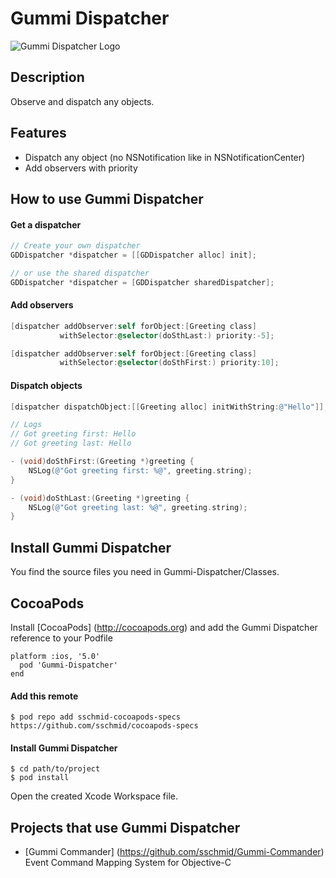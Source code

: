 # Gummi Dispatcher
![Gummi Dispatcher Logo](http://sschmid.com/Libs/Gummi-Dispatcher/Gummi-Dispatcher-128.png)

## Description
Observe and dispatch any objects.

## Features
* Dispatch any object (no NSNotification like in NSNotificationCenter)
* Add observers with priority

## How to use Gummi Dispatcher

#### Get a dispatcher

```objective-c
// Create your own dispatcher
GDDispatcher *dispatcher = [[GDDispatcher alloc] init];

// or use the shared dispatcher
GDDispatcher *dispatcher = [GDDispatcher sharedDispatcher];
```

#### Add observers

```objective-c
[dispatcher addObserver:self forObject:[Greeting class]
           withSelector:@selector(doSthLast:) priority:-5];

[dispatcher addObserver:self forObject:[Greeting class]
           withSelector:@selector(doSthFirst:) priority:10];
```

#### Dispatch objects

```objective-c
[dispatcher dispatchObject:[[Greeting alloc] initWithString:@"Hello"]];

// Logs
// Got greeting first: Hello
// Got greeting last: Hello
```

```objective-c
- (void)doSthFirst:(Greeting *)greeting {
    NSLog(@"Got greeting first: %@", greeting.string);
}

- (void)doSthLast:(Greeting *)greeting {
    NSLog(@"Got greeting last: %@", greeting.string);
}
```

## Install Gummi Dispatcher
You find the source files you need in Gummi-Dispatcher/Classes.

## CocoaPods
Install [CocoaPods] (http://cocoapods.org) and add the Gummi Dispatcher reference to your Podfile

```
platform :ios, '5.0'
  pod 'Gummi-Dispatcher'
end
```

#### Add this remote
```
$ pod repo add sschmid-cocoapods-specs https://github.com/sschmid/cocoapods-specs
```

#### Install Gummi Dispatcher

```
$ cd path/to/project
$ pod install
```
Open the created Xcode Workspace file.

## Projects that use Gummi Dispatcher
* [Gummi Commander] (https://github.com/sschmid/Gummi-Commander) Event Command Mapping System for Objective-C
